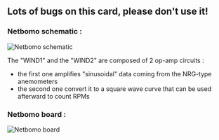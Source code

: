 ## Lots of bugs on this card, please don't use it!

### Netbomo schematic :
![Netbomo schematic](img/netbomosch.png)

The "WIND1" and the "WIND2" are composed of 2 op-amp circuits :
  - the first one amplifies "sinusoidal" data coming from the NRG-type anemometers
  - the second one convert it to a square wave curve that can be used afterward to count RPMs

### Netbomo board :
![Netbomo board](img/netbomobrd.png)

